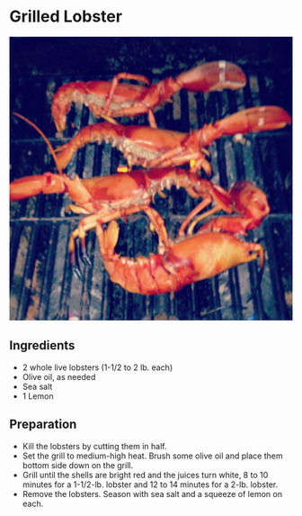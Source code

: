 # Grilled Lobster

![Grilled Lobster](../images/lobster.png)

## Ingredients

- 2 whole live lobsters (1-1/2 to 2 lb. each)  
- Olive oil, as needed  
- Sea salt  
- 1 Lemon  

## Preparation

- Kill the lobsters by cutting them in half.  
- Set the grill to medium-high heat. Brush some olive oil and place them bottom side down on the grill.  
- Grill until the shells are bright red and the juices turn white, 8 to 10 minutes for a 1-1/2-lb. lobster and 12 to 14 minutes for a 2-lb. lobster.  
- Remove the lobsters. Season with sea salt and a squeeze of lemon on each.  